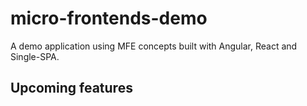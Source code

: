 # micro-frontends-demo

A demo application using MFE concepts built with Angular, React and Single-SPA.

## Upcoming features